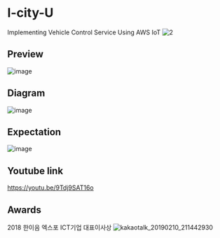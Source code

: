 # I-city-U
Implementing Vehicle Control Service Using AWS IoT
![2](https://user-images.githubusercontent.com/35095311/52533629-d6d3ac80-2d79-11e9-8485-2a8e60e3d1cc.gif)

## Preview
![image](https://user-images.githubusercontent.com/35095311/52533523-45b00600-2d78-11e9-960c-c4b25c04d74d.png)

## Diagram
![image](https://user-images.githubusercontent.com/35095311/52533527-5d878a00-2d78-11e9-8b5f-b05b43da60b9.png)

## Expectation
![image](https://user-images.githubusercontent.com/35095311/52533544-798b2b80-2d78-11e9-84f0-6de6ae75243d.png)

## Youtube link
<https://youtu.be/9Tdj9SAT16o>

## Awards
2018 한이음 엑스포 ICT기업 대표이사상
![kakaotalk_20190210_211442930](https://user-images.githubusercontent.com/35095311/52533643-02569700-2d7a-11e9-84f1-ad94003e6f55.jpg)
